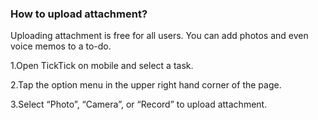 ### How to upload attachment?
Uploading attachment is free for all users. You can add photos and even voice memos to a to-do. 

1.Open TickTick on mobile and select a task.

2.Tap the option menu in the upper right hand corner of the page.

3.Select “Photo”, “Camera”, or “Record” to upload attachment.





